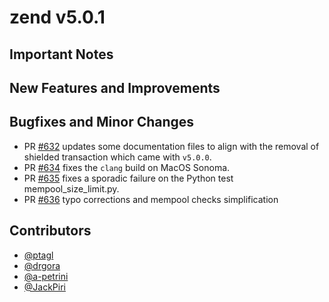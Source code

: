 zend v5.0.1
=========

## Important Notes

## New Features and Improvements

## Bugfixes and Minor Changes
- PR [#632](https://github.com/HorizenOfficial/zen/pull/632) updates some documentation files to align with the removal of shielded transaction which came with `v5.0.0`.
- PR [#634](https://github.com/HorizenOfficial/zen/pull/634) fixes the `clang` build on MacOS Sonoma.
- PR [#635](https://github.com/HorizenOfficial/zen/pull/635) fixes a sporadic failure on the Python test mempool_size_limit.py.
- PR [#636](https://github.com/HorizenOfficial/zen/pull/636) typo corrections and mempool checks simplification

## Contributors
* [@ptagl](https://github.com/ptagl)
* [@drgora](https://github.com/drgora)
* [@a-petrini](https://github.com/a-petrini)
* [@JackPiri](https://github.com/JackPiri)
